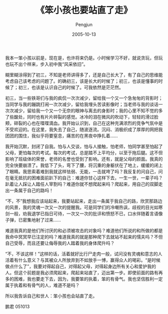 ﻿---
layout: post
title: '《笨小孩也要站直了走》'
date: 2005-10-13
author: Pengjun
tags: 所感所思
---

我本一笨小孩以前是，现在是，也许将来仍是。小时候学习不好，就说贪玩，但玩也玩不出个样来，步入初中我“风采依旧”。

糊里糊涂得到了初三，不知是老师讲得多了，还是自己长大了，有了自己的思维能考虑自己该考虑的问题了。的确初三，该是长大的时候了；初三，也该是懂事的时候了；初三，也该是认识自己的时候了。可我依然是茫茫然。

初三，当一些铁哥们与我的疯侃一次次减少，留给我一个又一个急匆匆的背影时；当同学与我的蹦跳打闹一次次减少，留给我埋头苦读影像时；当老师与我的谈话一次次减少，留给我一个又一个无奈的眼神与离去的身影时；我的心里不知不觉的多了些酸处，同时也有片片碎裂的感觉。冰冷的泪在微风的吹动下，轻轻的滑过脸颊，碎裂的心也在喋喋滴血。我开始认识到，自己在这种充满浓烈的竞争气氛中是不受欢迎的。在这里，我失去了自己，随波逐流。沉闷、消极织成了厚厚的网把我团团的围住，我似乎将要窒息，痛苦的在黑夜中挣扎着……

我开始沉默，封闭了自我。怕与人交谈，怕与人接触，怕老师，怕同学甚至怕起了父母，更怕每次的考试。每次的考试，总是踏不上平均分，以至于拖后腿。这不但影响了班级体的荣誉，老师的名誉也受到了影响。还有，就是父母的颜面。我真的完全快要崩溃了。我低下了头，弯下了腰，将沉重的身躯伏在了地上，缓缓的闭上了眼睛。我思索着难到我就这样怯弱、无能，一击就垮了吗？我反复的问自己，问在毫无抵抗的困难面前趴下的自己：难道你甘心这样下去，一生一世，一辈子吗？趴着让人踩让人踏任人宰割吗？难道你就不想爬起来吗？爬起来，用自己的双脚走出一条属于自己的路吗！

“不，不”我想我应该站起来，我要站起来，走出一条属于我自己的路，欣赏那路边的风景，我的灵魂一次又一次的提醒我。可是同学们的冷嘲热讽，歧视的目光如寒剑一般，劝我退学已指日可待，一次又一次的批评和愤怒不已，口水伴随着言语像子弹，已密集地射了过来……

难道我真的是他们所讨厌的和必须被攻击的对象吗？难道他们所说的和所做的都是我命中冥冥早已注定的吗？难道我真的就是那种爬下去就站不起来的懦夫吗？不但自己受辱，而且还要让侮辱我的人踏着我的身体爬升吗？

“不，不该这样！”这样的话，活着就好比行尸走肉一般，试问没有灵魂和意志的人活着有什么意义？与其被众人所放弃到不如放手一博，赢得众人的喝彩。“是时候做点什么了”，我要对得起自己，对得起父母，对得起身边所有关心和爱护我的人。但这个前题是我必须爬起来，爬起来站直了，迈出第一步。即使前面的路有再多的困难，我也要走下去，因为，我要笨的执着，笨的有骨气。我也坚信胜利一定属于执着和有骨气的人，难道不是吗？

所以我告诉自己和世人：笨小孩也会站直了走。
 
 
鹏君
051013